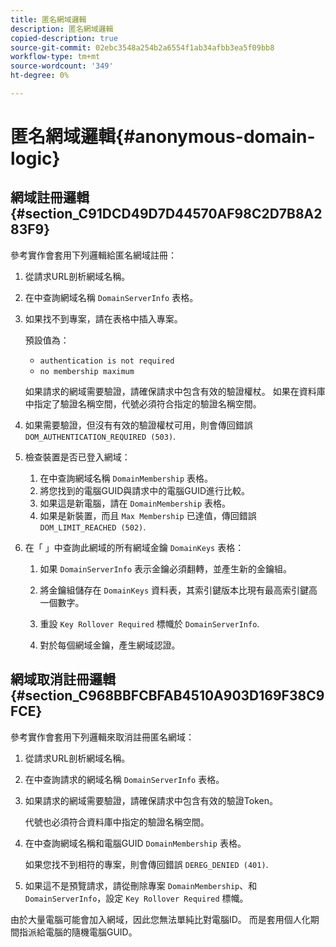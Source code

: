 ```yaml
---
title: 匿名網域邏輯
description: 匿名網域邏輯
copied-description: true
source-git-commit: 02ebc3548a254b2a6554f1ab34afbb3ea5f09bb8
workflow-type: tm+mt
source-wordcount: '349'
ht-degree: 0%

---
```


# 匿名網域邏輯{#anonymous-domain-logic}

## 網域註冊邏輯 {#section_C91DCD49D7D44570AF98C2D7B8A283F9}

參考實作會套用下列邏輯給匿名網域註冊：

1. 從請求URL剖析網域名稱。
1. 在中查詢網域名稱 `DomainServerInfo` 表格。
1. 如果找不到專案，請在表格中插入專案。

   預設值為：

   * `authentication is not required`
   * `no membership maximum`

   如果請求的網域需要驗證，請確保請求中包含有效的驗證權杖。 如果在資料庫中指定了驗證名稱空間，代號必須符合指定的驗證名稱空間。
1. 如果需要驗證，但沒有有效的驗證權杖可用，則會傳回錯誤 `DOM_AUTHENTICATION_REQUIRED (503)`.
1. 檢查裝置是否已登入網域：

   1. 在中查詢網域名稱 `DomainMembership` 表格。
   1. 將您找到的電腦GUID與請求中的電腦GUID進行比較。
   1. 如果這是新電腦，請在 `DomainMembership` 表格。
   1. 如果是新裝置，而且 `Max Membership` 已達值，傳回錯誤 `DOM_LIMIT_REACHED (502)`.

1. 在「 」中查詢此網域的所有網域金鑰 `DomainKeys` 表格：

   1. 如果 `DomainServerInfo` 表示金鑰必須翻轉，並產生新的金鑰組。
   1. 將金鑰組儲存在 `DomainKeys` 資料表，其索引鍵版本比現有最高索引鍵高一個數字。
   1. 重設 `Key Rollover Required` 標幟於 `DomainServerInfo`.

   1. 對於每個網域金鑰，產生網域認證。

## 網域取消註冊邏輯 {#section_C968BBFCBFAB4510A903D169F38C9FCE}

參考實作會套用下列邏輯來取消註冊匿名網域：

1. 從請求URL剖析網域名稱。
1. 在中查詢請求的網域名稱 `DomainServerInfo` 表格。
1. 如果請求的網域需要驗證，請確保請求中包含有效的驗證Token。

   代號也必須符合資料庫中指定的驗證名稱空間。
1. 在中查詢網域名稱和電腦GUID `DomainMembership` 表格。

   如果您找不到相符的專案，則會傳回錯誤 `DEREG_DENIED (401)`.

1. 如果這不是預覽請求，請從刪除專案 `DomainMembership`、和 `DomainServerInfo`，設定 `Key Rollover Required` 標幟。

由於大量電腦可能會加入網域，因此您無法單純比對電腦ID。 而是套用個人化期間指派給電腦的隨機電腦GUID。
